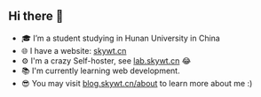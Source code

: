 ## Hi there 👋

- 🎓 I’m a student studying in Hunan University in China
- 🌐 I have a website: [skywt.cn](https://blog.skywt.cn)
- ⚙️ I'm a crazy Self-hoster, see [lab.skywt.cn](https://lab.skywt.cn) 😂
- 📚 I'm currently learning web development.
- 😎 You may visit [blog.skywt.cn/about](https://blog.skywt.cn/about) to learn more about me :)
